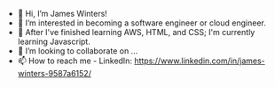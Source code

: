 - 👋 Hi, I’m James Winters!
- 👀 I’m interested in becoming a software engineer or cloud engineer. 
- 🌱 After I've finished learning AWS, HTML, and CSS; I'm currently learning Javascript.
- 💞️ I’m looking to collaborate on ...
- 📫 How to reach me - LinkedIn: https://www.linkedin.com/in/james-winters-9587a6152/

<!---
jwinters35/jwinters35 is a ✨ special ✨ repository because its `README.md` (this file) appears on your GitHub profile.
You can click the Preview link to take a look at your changes.
--->
